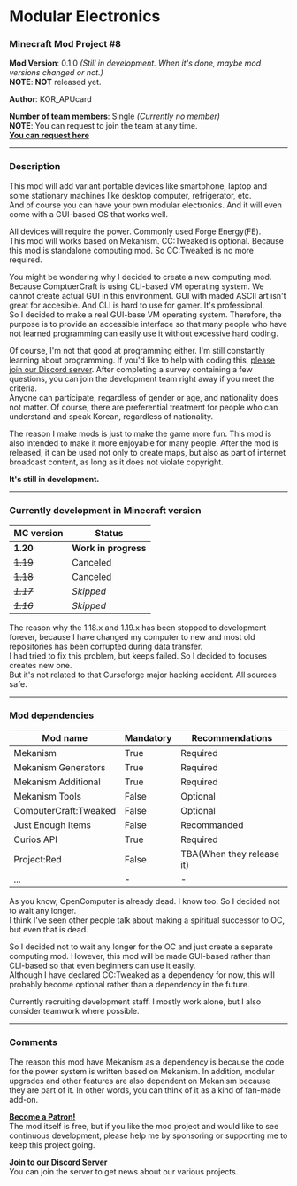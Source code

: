 # Modular Electronics
### Minecraft Mod Project #8

**Mod Version**: 0.1.0 *(Still in development. When it's done, maybe mod versions changed or not.)*   
**NOTE**: **NOT** released yet.

**Author**: KOR_APUcard

**Number of team members**: Single *(Currently no member)*   
**NOTE**: You can request to join the team at any time.   
**[You can request here](https://forms.gle/7j4mHkNg7Kyhdz5U8)**

-----

### Description
This mod will add variant portable devices like smartphone, laptop and some stationary machines like desktop computer, refrigerator, etc.   
And of course you can have your own modular electronics. And it will even come with a GUI-based OS that works well.

All devices will require the power. Commonly used Forge Energy(FE).   
This mod will works based on Mekanism. CC:Tweaked is optional. Because this mod is standalone computing mod. So CC:Tweaked is no more required.

You might be wondering why I decided to create a new computing mod. Because ComptuerCraft is using CLI-based VM operating system. We cannot create actual GUI in this environment. GUI with maded ASCII art isn't great for accesible. And CLI is hard to use for gamer. It's professional.   
So I decided to make a real GUI-base VM operating system. Therefore, the purpose is to provide an accessible interface so that many people who have not learned programming can easily use it without excessive hard coding.

Of course, I'm not that good at programming either. I'm still constantly learning about programming. If you'd like to help with coding this, [please join our Discord server](https://discord.gg/tUHk9x7QrF). After completing a survey containing a few questions, you can join the development team right away if you meet the criteria.   
Anyone can participate, regardless of gender or age, and nationality does not matter. Of course, there are preferential treatment for people who can understand and speak Korean, regardless of nationality. 

The reason I make mods is just to make the game more fun. This mod is also intended to make it more enjoyable for many people. After the mod is released, it can be used not only to create maps, but also as part of internet broadcast content, as long as it does not violate copyright.

**It's still in development.**

-----

### Currently development in Minecraft version

| MC version | Status                  |
|------------|-------------------------|
| **1.20**   | **Work in progress**    |
| ~~1.19~~   | Canceled                |
| ~~1.18~~   | Canceled                |
| ~~_1.17_~~ | _Skipped_               |
| ~~_1.16_~~ | _Skipped_               |

The reason why the 1.18.x and 1.19.x has been stopped to development forever, because I have changed my computer to new and most old repositories has been corrupted during data transfer.   
I had tried to fix this problem, but keeps failed. So I decided to focuses creates new one.   
But it's not related to that Curseforge major hacking accident. All sources safe.

-----

### Mod dependencies

| Mod name              | Mandatory | Recommendations           |
|-----------------------|-----------|---------------------------|
| Mekanism              | True      | Required                  |
| Mekanism Generators   | True      | Required                  |
| Mekanism Additional   | True      | Required                  |
| Mekanism Tools        | False     | Optional                  |
| ComputerCraft:Tweaked | False     | Optional                  |
| Just Enough Items     | False     | Recommanded               |
| Curios API            | True      | Required                  |
| Project:Red           | False     | TBA(When they release it) |
| ... | - | - |

As you know, OpenComputer is already dead. I know too. So I decided not to wait any longer.   
I think I've seen other people talk about making a spiritual successor to OC, but even that is dead.

So I decided not to wait any longer for the OC and just create a separate computing mod. However, this mod will be made GUI-based rather than CLI-based so that even beginners can use it easily.   
Although I have declared CC:Tweaked as a dependency for now, this will probably become optional rather than a dependency in the future.

Currently recruiting development staff. I mostly work alone, but I also consider teamwork where possible.

-----

### Comments

The reason this mod have Mekanism as a dependency is because the code for the power system is written based on Mekanism. In addition, modular upgrades and other features are also dependent on Mekanism because they are part of it. In other words, you can think of it as a kind of fan-made add-on.

**[Become a Patron!](https://www.patreon.com/bePatron?u=21981324)**   
The mod itself is free, but if you like the mod project and would like to see continuous development, please help me by sponsoring or supporting me to keep this project going.

**[Join to our Discord Server](https://discord.gg/tUHk9x7QrF)**   
You can join the server to get news about our various projects.
